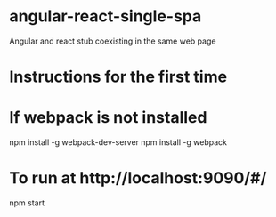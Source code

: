 # angular-react-single-spa
Angular and react stub coexisting in the same web page

# Instructions for the first time
# If webpack is not installed
npm install -g webpack-dev-server
npm install -g webpack

# To run at http://localhost:9090/#/
npm start
